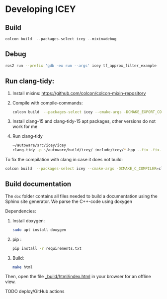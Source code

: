 # Developing ICEY

## Build 

```
colcon build  --packages-select icey --mixin=debug 
```

## Debug 

```sh
ros2 run --prefix 'gdb -ex run --args' icey tf_approx_filter_example
```

## Run clang-tidy: 

1. Install mixins: https://github.com/colcon/colcon-mixin-repository

1. Compile with compile-commands:
    ```sh
    colcon build  --packages-select icey --cmake-args -DCMAKE_EXPORT_COMPILE_COMMANDS=ON
    ```

1. Install clang-15 and clang-tidy-15 apt packages, other versions do not work for me
1. Run clang-tidy
    ```sh
    ~/autoware/src/icey/icey
    clang-tidy -p ~/autoware/build/icey/ include/icey/*.hpp --fix -fix-errors
    ```

To fix the compilation with clang in case it does not build: 
```sh
colcon build  --packages-select icey --cmake-args -DCMAKE_C_COMPILER=clang-15 -DCMAKE_CXX_COMPILER=clang++-15
```

## Build documentation 

The `doc` folder contains all files needed to build a documentation using the Sphinx site generator. 
We parse the C++-code using doxygen 

Dependencies: 

1. Install  doxygen: 
    ```sh
    sudo apt install doxygen
    ```
1. pip : 
    ```sh
    pip install -r requirements.txt 
    ```

1. Build:
    ```sh
    make html
    ```

Then, open the file [_build/html/index.html](_build/html/index.html) in your browser for an offline view. 


TODO deploy/GitHub actions
